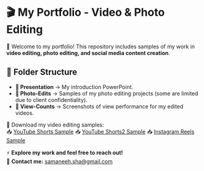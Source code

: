 # 🎬 My Portfolio - Video & Photo Editing  

📌 Welcome to my portfolio! This repository includes samples of my work in **video editing, photo editing, and social media content creation**.  

## 📂 Folder Structure  
- **📂 Presentation** → My introduction PowerPoint.  
- **📂 Photo-Edits** → Samples of my photo editing projects (some are limited due to client confidentiality).   
- **📂 View-Counts** → Screenshots of view performance for my edited videos.  



🎥 Download my video editing samples:  
📥 [YouTube Shorts Sample](https://github.com/samane-shahraki/My-portfolio/releases/download/V1.0/YuoTube.Shorts.zip) 
📥 [YouTube Shorts2 Sample](https://github.com/samane-shahraki/My-portfolio/releases/download/V1.0/YouTube.Shorts2.zip)
📥 [Instagram Reels Sample](https://github.com/samane-shahraki/My-portfolio/releases/download/V1.0/Instagram.Reels.zip)  


⚡ **Explore my work and feel free to reach out!**  
📩 **Contact me:** samaneeh.sha@gmail.com 
